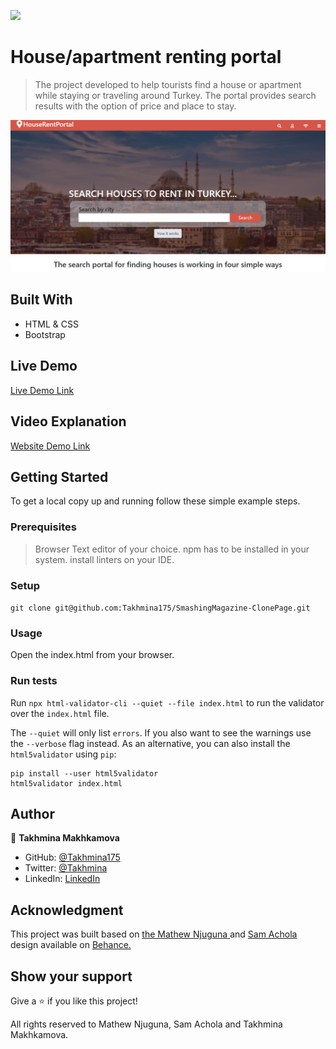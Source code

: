 ![](https://img.shields.io/badge/Microverse-blueviolet)

<h1>House/apartment renting portal</h1>

> The project developed to help tourists find a house or apartment while staying or traveling around Turkey. The portal provides search results with the option of price and place to stay. 

![screenshot](./images/screenshot.png)



## Built With

- HTML & CSS
- Bootstrap


## Live Demo

[Live Demo Link](https://takhmina175.github.io/Directory-of-Houses-To-Rent/)

## Video Explanation

[Website Demo Link](https://www.loom.com/share/6da1b3fa37bb4595b8c9c1f4bd9cd6a2)


## Getting Started

To get a local copy up and running follow these simple example steps.

### Prerequisites
> Browser
> Text editor of your choice.
> npm has to be installed in your system.
> install linters on your IDE.

### Setup
 `git clone git@github.com:Takhmina175/SmashingMagazine-ClonePage.git`

### Usage
 Open the index.html from your browser.

### Run tests
Run `npx html-validator-cli --quiet --file index.html` to run the validator over the `index.html` file.

The `--quiet` will only list `errors`. If you also want to see the warnings use the `--verbose` flag instead.
As an alternative, you can also install the `html5validator` using `pip`:

```
pip install --user html5validator
html5validator index.html
```



## Author

👤 **Takhmina Makhkamova**

- GitHub: [@Takhmina175](https://github.com/Takhmina175)
- Twitter: [@Takhmina](https://twitter.com/Takhmin73630110)
- LinkedIn: [LinkedIn](https://www.linkedin.com/in/takhmina-makhkamova-7628136b/)

## Acknowledgment

This project was built based on <a href="https://www.behance.net/mathewnjuguna"> the Mathew Njuguna </a> and <a href="https://www.behance.net/aweSam"> Sam Achola </a> design available on <a href="https://www.behance.net/gallery/25563385/PatashuleKE">Behance.</a> 

## Show your support

Give a ⭐️ if you like this project!

All rights reserved to Mathew Njuguna, Sam Achola and Takhmina Makhkamova.

